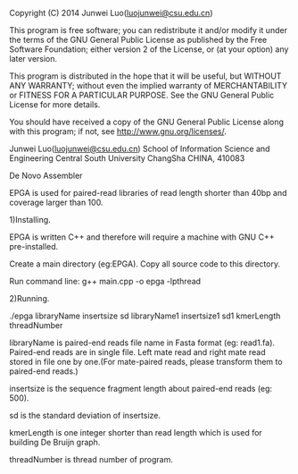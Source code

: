 
Copyright (C) 2014 Junwei Luo(luojunwei@csu.edu.cn)

This program is free software; you can redistribute it and/or
modify it under the terms of the GNU General Public License
as published by the Free Software Foundation; either version 2
of the License, or (at your option) any later version.

This program is distributed in the hope that it will be useful,
but WITHOUT ANY WARRANTY; without even the implied warranty of
MERCHANTABILITY or FITNESS FOR A PARTICULAR PURPOSE.  See the
GNU General Public License for more details.

You should have received a copy of the GNU General Public License
along with this program; if not, see <http://www.gnu.org/licenses/>.

Junwei Luo(luojunwei@csu.edu.cn)
School of Information Science and Engineering
Central South University
ChangSha
CHINA, 410083


De Novo Assembler

EPGA is used for paired-read libraries of read length shorter than 40bp and coverage larger than 100.

1)Installing.

EPGA is written C++ and therefore will require a machine with GNU C++ pre-installed.

Create a main directory (eg:EPGA). Copy all source code to this directory.

Run command line: g++ main.cpp -o epga -lpthread

2)Running.

./epga libraryName insertsize sd libraryName1 insertsize1 sd1 kmerLength threadNumber

libraryName is paired-end reads file name in Fasta format (eg: read1.fa). Paired-end reads are in single file. Left mate read and right mate read stored in file one by one.(For mate-paired reads, please transform them to paired-end reads.)

insertsize is the sequence fragment length about paired-end reads (eg: 500).

sd is the standard deviation of insertsize.

kmerLength is one integer shorter than read length which is used for building De Bruijn graph.

threadNumber is thread number of program.

